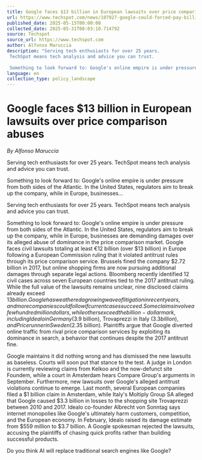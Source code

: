 ```yaml
---
title: Google faces $13 billion in European lawsuits over price comparison abuses
url: https://www.techspot.com/news/107927-google-could-forced-pay-billions-violating-europe-antitrust.html
published_date: 2025-05-15T00:00:00
collected_date: 2025-05-31T08:03:10.714792
source: Techspot
source_url: https://www.techspot.com
author: Alfonso Maruccia
description: "Serving tech enthusiasts for over 25 years.
 TechSpot means tech analysis and advice you can trust.
 
 Something to look forward to: Google's online empire is under pressure from both sides of the Atlantic. In the United States, regulators aim to break up the company, while in Europe, businesses..."
language: en
collection_type: policy_landscape
---
```


# Google faces $13 billion in European lawsuits over price comparison abuses

*By Alfonso Maruccia*

Serving tech enthusiasts for over 25 years.
 TechSpot means tech analysis and advice you can trust.
 
 Something to look forward to: Google's online empire is under pressure from both sides of the Atlantic. In the United States, regulators aim to break up the company, while in Europe, businesses...

Serving tech enthusiasts for over 25 years.
 TechSpot means tech analysis and advice you can trust.
 
 Something to look forward to: Google's online empire is under pressure from both sides of the Atlantic. In the United States, regulators aim to break up the company, while in Europe, businesses are demanding damages over its alleged abuse of dominance in the price comparison market. 
 Google faces civil lawsuits totaling at least €12 billion (over $13 billion) in Europe following a European Commission ruling that it violated antitrust rules through its price comparison service. Brussels fined the company $2.72 billion in 2017, but online shopping firms are now pursuing additional damages through separate legal actions. 
 Bloomberg recently identified 12 civil cases across seven European countries tied to the 2017 antitrust ruling. While the full value of the lawsuits remains unclear, nine disclosed claims already exceed $13 billion. Google has weathered a growing wave of litigation in recent years, and more companies could follow if current cases succeed. 
 Some claims involve a few hundred million dollars, while others exceed the billion-dollar mark, including Idealo in Germany ($3.9 billion), Trovaprezzi in Italy ($3.3 billion), and Pricerunner in Sweden ($2.35 billion). Plaintiffs argue that Google diverted online traffic from rival price comparison services by exploiting its dominance in search, a behavior that continues despite the 2017 antitrust fine. 
 
 Google maintains it did nothing wrong and has dismissed the new lawsuits as baseless. Courts will soon put that stance to the test. A judge in London is currently reviewing claims from Kelkoo and the now-defunct site Foundem, while a court in Amsterdam hears Compare Group's arguments in September. 
 Furthermore, new lawsuits over Google's alleged antitrust violations continue to emerge. Last month, several European companies filed a $1 billion claim in Amsterdam, while Italy's Moltiply Group SA alleged that Google caused $3.3 billion in losses to the shopping site Trovaprezzi between 2010 and 2017. 
 Idealo co-founder Albrecht von Sonntag says internet monopolies like Google's ultimately harm customers, competition, and the European economy. In February, Idealo raised its damage estimate from $559 million to $3.7 billion. A Google spokesman rejected the lawsuits, accusing the plaintiffs of chasing quick profits rather than building successful products. 
 
 Do you think AI will replace traditional search engines like Google?